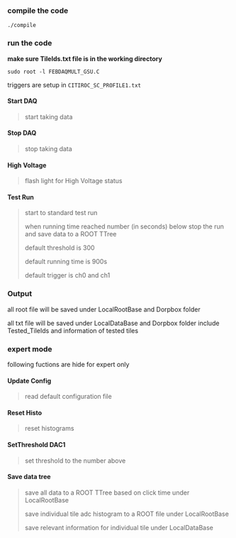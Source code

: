 ### compile the code
`./compile`

### run the code
**make sure TileIds.txt file is in the working directory**

`sudo root -l FEBDAQMULT_GSU.C`

triggers are setup in `CITIROC_SC_PROFILE1.txt`

#### Start DAQ
> start taking data

#### Stop DAQ
> stop taking data

#### High Voltage
> flash light for High Voltage status

#### Test Run
> start to standard test run
> 
> when running time reached number (in seconds) below stop the run and save data to a ROOT TTree
>
> default threshold is 300
>
> default running time is 900s
>
> default trigger is ch0 and ch1

### Output
all root file will be saved under LocalRootBase and Dorpbox folder

all txt file will be saved under LocalDataBase and Dorpbox folder include Tested\_TileIds and information of tested tiles

### expert mode

following fuctions are hide for expert only

#### Update Config
> read default configuration file

#### Reset Histo
> reset histograms

#### SetThreshold DAC1
> set threshold to the number above

#### Save data tree
> save all data to a ROOT TTree based on click time under LocalRootBase
>
> save individual tile adc histogram to a ROOT file under LocalRootBase
>
> save relevant information for individual tile under LocalDataBase

